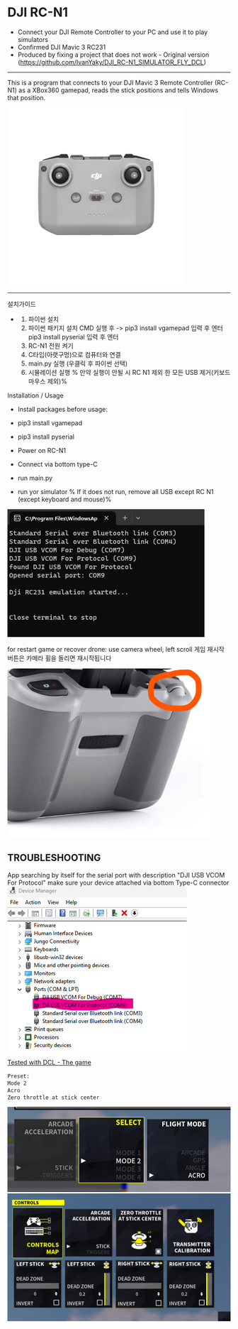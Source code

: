 DJI RC-N1
===============
 - Connect your DJI Remote Controller to your PC and use it to play simulators
 - Confirmed DJI Mavic 3 RC231
 - Produced by fixing a project that does not work - Original version (https://github.com/IvanYaky/DJI_RC-N1_SIMULATOR_FLY_DCL)
-----------------------------------------------------------------------------


This is a program that connects to your DJI Mavic 3 Remote Controller (RC-N1) as a XBox360 gamepad,
reads the stick positions and tells Windows that position.

<img height="400" src="DJI-RC-N1-Remote-Controller.png" width="400"/>

-----------------------------------------------------------------------------

설치가이드
- 1. 파이썬 설치
  2. 파이썬 패키지 설치
     CMD 실행 후 -> pip3 install vgamepad 입력 후 엔터
     pip3 install pyserial 입력 후 엔터
  3. RC-N1 전원 켜기
  4. C타입(아랫구멍)으로 컴퓨터와 연결
  5. main.py 실행 (우클릭 후 파이썬 선택)
  6. 시뮬레이션 실행
  % 만약 실행이 안될 시 RC N1 제외 한 모든 USB 제거(키보드 마우스 제외)%

Installation / Usage
- Install packages before usage:
- pip3 install vgamepad
- pip3 install pyserial

- Power on RC-N1
- Connect via bottom type-C
- run main.py
- run yor simulator
% If it does not run, remove all USB except RC N1 (except keyboard and mouse)%

![](connect_ok.png)

for restart game or recover drone: use camera wheel, left scroll
게임 재시작 버튼은 카메라 휠을 돌리면 재시작됩니다

![](control.png)


TROUBLESHOOTING
-----------------------------------------------------------------------------
App searching by itself for the serial port with description "DJI USB VCOM For Protocol"
make sure your device attached via bottom Type-C connector
![](connect.png)

[Tested with DCL - The game](https://store.steampowered.com/app/964570/DCL__The_Game/) 

    Preset:
    Mode 2
    Acro
    Zero throttle at stick center

![](preset1.png)
![](preset2.png)
